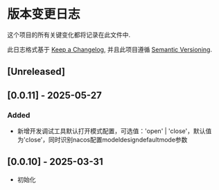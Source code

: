 # 版本变更日志

这个项目的所有关键变化都将记录在此文件中.

此日志格式基于 [Keep a Changelog](https://keepachangelog.com/zh-CN/1.0.0/),
并且此项目遵循 [Semantic Versioning](https://semver.org/lang/zh-CN/).

## [Unreleased]

## [0.0.11] - 2025-05-27

### Added

- 新增开发调试工具默认打开模式配置，可选值：'open' | 'close'，默认值为'close'，同时识别nacos配置modeldesigndefaultmode参数

## [0.0.10] - 2025-03-31

- 初始化
